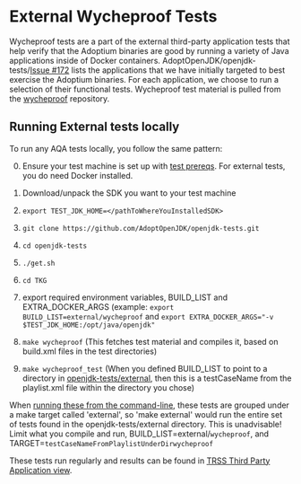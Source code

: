 # External Wycheproof Tests

Wycheproof tests are a part of the external third-party application tests that help verify that the Adoptium binaries are good by running a variety of Java applications inside of Docker containers. AdoptOpenJDK/openjdk-tests/[Issue #172](https://github.com/AdoptOpenJDK/openjdk-tests/issues/172) lists the applications that we have initially targeted to best exercise the Adoptium binaries. For each application, we choose to run a selection of their functional tests. Wycheproof test material is pulled from the [wycheproof](https://github.com/google/wycheproof) repository.

## Running External tests locally

To run any AQA tests locally, you follow the same pattern:

0. Ensure your test machine is set up with [test prereqs](https://github.com/AdoptOpenJDK/openjdk-tests/blob/master/doc/Prerequisites.md).  For external tests, you do need Docker installed.

1. Download/unpack the SDK you want to your test machine

2. `export TEST_JDK_HOME=</pathToWhereYouInstalledSDK>` 

3. `git clone https://github.com/AdoptOpenJDK/openjdk-tests.git`

4. `cd openjdk-tests`

5. `./get.sh`

6. `cd TKG`

7. export required environment variables, BUILD_LIST and EXTRA_DOCKER_ARGS (example: `export BUILD_LIST=external/wycheproof` and `export EXTRA_DOCKER_ARGS="-v $TEST_JDK_HOME:/opt/java/openjdk"`

8. `make wycheproof`        (This fetches test material and compiles it, based on build.xml files in the test directories)

9. `make wycheproof_test`   (When you defined BUILD_LIST to point to a directory in [openjdk-tests/external](https://github.com/AdoptOpenJDK/openjdk-tests/tree/master/external), then this is a testCaseName from the playlist.xml file within the directory you chose)

When [running these from the command-line](https://github.com/AdoptOpenJDK/openjdk-tests/blob/master/doc/userGuide.md#local-testing-via-make-targets-on-the-commandline), these tests are grouped under a make target called 'external', so 'make external' would run the entire set of tests found in the openjdk-tests/external directory. This is unadvisable! Limit what you compile and run, BUILD_LIST=external/`wycheproof`, and TARGET=`testCaseNameFromPlaylistUnderDirwycheproof`

These tests run regularly and results can be found in [TRSS Third Party Application view](https://trss.adoptopenjdk.net/ThirdPartyAppView).